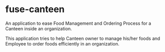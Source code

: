 # fuse-canteen

An application to ease Food Management and Ordering Process for a Canteen inside an organization.

This application tries to help Canteen owner to manage his/her foods and Employee to order foods efficiently in an organization.
